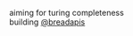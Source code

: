 aiming for turing completeness
<br />
building <a href="https://github.com/breadapis">@breadapis</a>
